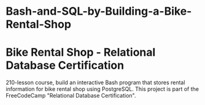 # Bash-and-SQL-by-Building-a-Bike-Rental-Shop

# Bike Rental Shop - Relational Database Certification
210-lesson course, 
build an interactive Bash program that stores rental information for bike rental shop using PostgreSQL.
This project is part of the FreeCodeCamp "Relational Database Certification".

